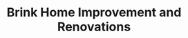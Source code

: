 ---
title: "Brink Home Improvement and Renovations"
url: /charleston/brink-home-improvement-and-renovations/
shop: bathroom
---